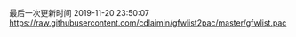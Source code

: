 最后一次更新时间 2019-11-20 23:50:07
https://raw.githubusercontent.com/cdlaimin/gfwlist2pac/master/gfwlist.pac

